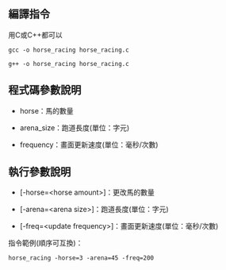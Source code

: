 ## 編譯指令

用C或C++都可以

```
gcc -o horse_racing horse_racing.c
```

```
g++ -o horse_racing horse_racing.c
```

## 程式碼參數說明

- horse：馬的數量

- arena_size：跑道長度(單位：字元)

- frequency：畫面更新速度(單位：毫秒/次數)

## 執行參數說明

- [-horse=\<horse amount\>]：更改馬的數量

- [-arena=\<arena size\>]：跑道長度(單位：字元)

- [-freq=\<update frequency\>]：畫面更新速度(單位：毫秒/次數)

指令範例(順序可互換)：

```
horse_racing -horse=3 -arena=45 -freq=200
```